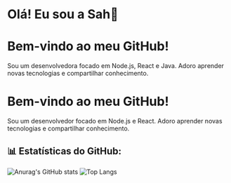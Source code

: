 # Olá! Eu sou a Sah👋

# Bem-vindo ao meu GitHub!
Sou um desenvolvedora focado em Node.js, React e Java. Adoro aprender novas tecnologias e compartilhar conhecimento.


# Bem-vindo ao meu GitHub!
Sou um desenvolvedor focado em Node.js e React. Adoro aprender novas tecnologias e compartilhar conhecimento.

## 📊 Estatísticas do GitHub:


![Anurag's GitHub stats](https://github-readme-stats.vercel.app/api?username=SahEnaile&show_icons=true&theme=jolly)
![Top Langs](https://github-readme-stats.vercel.app/api/top-langs/?username=SahEnaile&layout=compact&theme=jolly)
<!---
SahEnaile/SahEnaile is a ✨ special ✨ repository because its `README.md` (this file) appears on your GitHub profile.
You can click the Preview link to take a look at your changes.
--->
